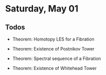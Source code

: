 # Saturday, May 01

## Todos

- Theorem: Homotopy LES for a Fibration

- Theorem: Existence of Postnikov Tower

- Theorem: Spectral sequence of a Fibration

- Theorem: Existence of Whitehead Tower
